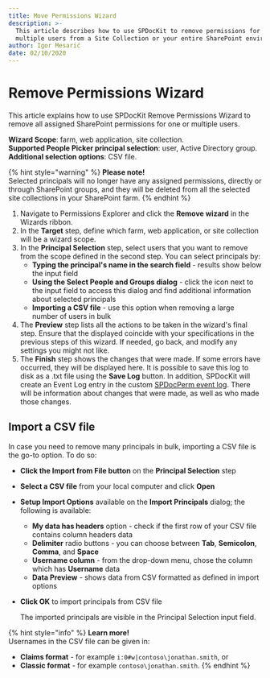 ```yaml
---
title: Move Permissions Wizard
description: >-
  This article describes how to use SPDocKit to remove permissions for one  or
  multiple users from a Site Collection or your entire SharePoint environment.
author: Igor Mesarić
date: 02/10/2020
---
```


# Remove Permissions Wizard

This article explains how to use SPDocKit Remove Permissions Wizard to remove all assigned SharePoint permissions for one or multiple users.

**Wizard Scope**: farm, web application, site collection.  
**Supported People Picker principal selection**: user, Active Directory group. **Additional selection options**: CSV file.

{% hint style="warning" %}
**Please note!**  
Selected principals will no longer have any assigned permissions, directly or through SharePoint groups, and they will be deleted from all the selected site collections in your SharePoint farm.
{% endhint %}

1. Navigate to Permissions Explorer and click the **Remove wizard** in the Wizards ribbon.
2. In the **Target** step, define which farm, web application, or site collection will be a wizard scope.
3. In the **Principal Selection** step, select users that you want to remove from the scope defined in the second step. You can select principals by:
   * **Typing the principal's name in the search field** - results show below the input field
   * **Using the Select People and Groups dialog** - click the icon next to the input field to access this dialog and find additional information about selected principals 
   * **Importing a CSV file** - use this option when removing a large number of users in bulk
4. The **Preview** step lists all the actions to be taken in the wizard's final step. Ensure that the displayed coincide with your specifications in the previous steps of this wizard. If needed, go back, and modify any settings you might not like.
5. The **Finish** step shows the changes that were made. If some errors have occurred, they will be displayed here. It is possible to save this log to disk as a .txt file using the **Save Log** button. In addition, SPDocKit will create an Event Log entry in the custom [SPDocPerm event log](../spdockit-permission-management-event-log.md). There will be information about changes that were made, as well as who made those changes.

## Import a CSV file

In case you need to remove many principals in bulk, importing a CSV file is the go-to option. To do so:

* **Click the Import from File button** on the **Principal Selection** step
* **Select a CSV file** from your local computer and click **Open**
* **Setup Import Options** available on the **Import Principals** dialog; the following is available:
  * **My data has headers** option - check if the first row of your CSV file contains column headers data
  * **Delimiter** radio buttons - you can choose between **Tab**, **Semicolon**, **Comma**, and **Space**
  * **Username column** - from the drop-down menu, chose the column which has **Username** data
  * **Data Preview** - shows data from CSV formatted as defined in import options
* **Click OK** to import principals from CSV file

  The imported principals are visible in the Principal Selection input field.

{% hint style="info" %}
**Learn more!**  
Usernames in the CSV file can be given in:

* **Claims format** - for example `i:0#w|contoso\jonathan.smith`, or
* **Classic format** - for example `contoso\jonathan.smith`.
{% endhint %}

